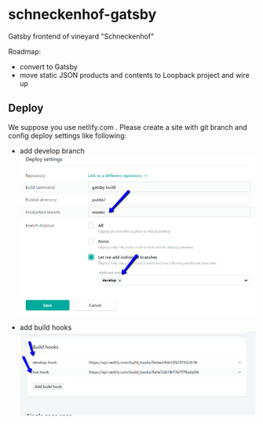 # schneckenhof-gatsby

Gatsby frontend of vineyard "Schneckenhof"

Roadmap:

* convert to Gatsby
* move static JSON products and contents to Loopback project and wire up

## Deploy

We suppose you use netlify.com .
Please create a site with git branch and config deploy settings like following:

* add develop branch
  ![enter image description here](https://github.com/Uiseguys/schneckenhof-gatsby/blob/master/screenshots/2018-05-15_1146.png?raw=true)

* add build hooks
  ![enter image description here](https://github.com/Uiseguys/schneckenhof-gatsby/blob/master/screenshots/2018-05-15_1148.png?raw=true)
